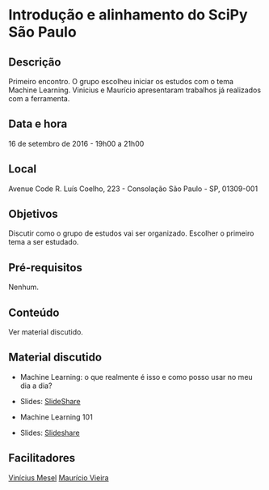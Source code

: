 # Introdução e alinhamento do SciPy São Paulo

## Descrição
Primeiro encontro.
O grupo escolheu iniciar os estudos com o tema Machine Learning.
Vinicius e Maurício apresentaram trabalhos já realizados com a ferramenta.

## Data e hora
16 de setembro de 2016 - 19h00 a 21h00

## Local
Avenue Code
R. Luís Coelho, 223 - Consolação
São Paulo - SP, 01309-001

## Objetivos
Discutir como o grupo de estudos vai ser organizado.
Escolher o primeiro tema a ser estudado.

## Pré-requisitos
Nenhum.

## Conteúdo
Ver material discutido.

## Material discutido
* Machine Learning: o que realmente é isso e como posso usar no meu dia a dia?
* Slides: [SlideShare](http://pt.slideshare.net/ViniciusMesel/machine-learning-o-que-isso)

* Machine Learning 101
* Slides: [Slideshare](http://pt.slideshare.net/mauriciovieira/machine-learning-101-speakerdeck)

## Facilitadores
[Vinícius Mesel](http://vmesel.com)
[Maurício Vieira](http://mauriciovieira.net)
